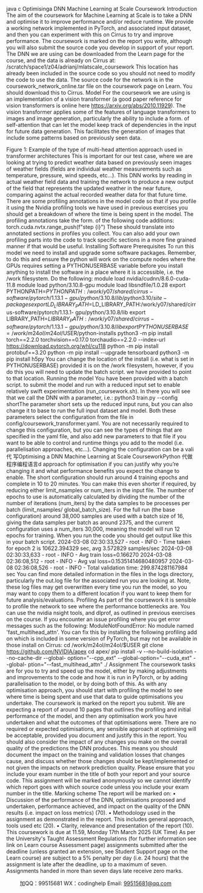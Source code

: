 java c
Optimisinga DNN 
Machine   Learning at Scale   Coursework 
Introduction 
The aim of the coursework for Machine   Learning at   Scale   is to   take   a   DNN   and optimise   it to   improve performance and/or reduce   runtime. We   provide   a working network   implemented in   PyTorch, and associated   input dataset, and then   you   can   experiment with this on Cirrus to try and   improve   performance. The   coursework   is   marked on the report you write, although you will also   submit   the   source   code you develop   in support of your   report.
The   DNN we are using can   be downloaded from the   Learn   page for the   course,   and the data   is already   on   Cirrus   at: 
/scratch/space1/z04/adrianj/mlatscale_coursework
This   location   has already   been   included   in the source code so you should   not need to   modify the code to   use the data. The source   code   for   the   network   is   in   the   coursework_network_online.tar file on the coursework page on Learn. You should download   this to   Cirrus. 
Model 
For the coursework we are using   is an   implementation of a   vision   transformer   (a   good   paper reference for vision transformers is online   here https://arxiv.org/abs/2010.11929). The   vision   transformer   applies   some   of   the features of language transformers to images and   image generation,   particularly   the ability to   include a form. of self-attention that can   let the   model   keep track   of   dependencies   in the   input for future data generation. This   facilitates the generation of images that   include some patterns based   on   previously   seen   data. 

Figure 1: Example of the type of multi-head attention approach used in transformer architectures
This   is   important for our test case, where we are looking at   trying   to   predict weather data   based on previously seen images   of weather fields   (fields are individual weather measurements such as temperature, pressure, wind speeds,   etc…). This   DNN   works   by   reading   in   actual   weather   field   data   and   training   the network to   produce a new output of the field that   represents the   updated weather   in the near future, comparing against the actual   recorded weather data   for   that future time.
There are some   profiling annotations   in the model code   so   that   if you   profile   it      using the   Nvidia   profiling tools we   have used   in   previous exercises you should   get a   breakdown of where the time   is   being spent   in the   model. The   profiling annotations take the form. of the following code additions:
torch.cuda.nvtx.range_push(f"step   {i}")
These should translate into annotated sections   in   profiles you collect. You   can also add your own   profiling   parts   into the code to track specific   sections   in   a   more   fine grained manner   if that would   be   useful. 
Installing Software Prerequisites 
To   run this   model we need to   install and   upgrade some software   packages. Remember, to do this and ensure the   python will work on   the   compute   nodes where the GPUs requires setting a   PYTHONUSERBASE   variable   before you   install   anything   to   install   the   software   in   a   place   where   it   is   accessible,   i.e. the   /work filesystem.   Do the following:
module load nvidia/cudnn/8.6.0-cuda-11.8
module load python/3.10.8-gpu
module load   libsndfile/1.0.28
export PYTHONPATH=$PYTHONPATH:/work/y07/shared/cirrus-software/pytorch/1.13.1-   gpu/python/3.10.8/lib/python3.10/site-packages
export LD_LIBRARY_PATH=$LD_LIBRARY_PATH:/work/y07/shared/cirrus-software/pytorch/1.13.1-   gpu/python/3.10.8/lib
export LIBRARY_PATH=$LIBRARY_PATH:/work/y07/shared/cirrus-software/pytorch/1.13.1-   gpu/python/3.10.8/lib
export PYTHONUSERBASE=/work/m24ol/m24ol/$USER/python-installs
python3 -m pip install torch==2.2.0 torchvision==0.17.0 torchaudio==2.2.0   --index-url
https://download.pytorch.org/whl/cu118 
python -m pip   install protobuf==3.20
python -m pip   install   --upgrade tensorboard
python3 -m pip   install   h5py
You   can   change   the   location   of   the   install   (i.e. what   is   set   in   PYTHONUSERBASE)   provided   it   is   on   the   /work   filesystem,   however,   if   you   do   this   you   will   need   to update the   batch script. we   have   provided to   point to that   location.
Running the model 
You   have   been   provided with a   batch script. to submit the   model and   run with a reduced input set to enable relatively swift   experimentation   (run_coursework.sh).   In   there   you   will   see   that   we   call   the   DNN   with   a   parameter,   i.e.:
python3 train.py   --config   shortThe   parameter short sets   up the   reduced   input   runs,   but you can also change   it to base   to   run the full   input dataset and   model.   Both these   parameters select the configuration from the file in   config/coursework_transformer.yaml.   You   are   not   necessarily   required to change this configuration,   but you can see   the types of things that are specified   in the yaml file, and also   add   new   parameters   to   that file   if you want to   be able to control and runtime things   you   add   to   the   model      (i.e.   parallelisation   approaches, etc…).   Changing   the   configuration   can   be   a   vali代 写Optimising a DNN Machine Learning at Scale CourseworkPython
代做程序编程语言d approach for optimisation   if you can justify why you’re changing it and what performance benefits you expect the change   to   enable.
The   short   configuration   should   run   around   4 training   epochs   and   complete   in   10   to   20   minutes. You   can   make   this   even   shorter   if   required,   by   reducing   either limit_nsamples   or   num_iters   in   the   input   file. The   number   of   epochs   to   use is automatically calculated   by dividing the number of the   number of   iterations (num_iters)   by   the   data   samples   to   be   processes   per   batch (limit_nsamples/   global_batch_size).   For   the   full   run   (the   base configuration) around   38,000 samples   are   used   with   a   batch   size   of   16,   giving   the data   samples   per   batch   as   around   2375, and   the   current   configuration   uses   a num_iters   30,000,   meaning   the   model   will   run   12 epochs   for   training.
When you   run the code you should get output   like this   in your   batch   script.
2024-03-08 02:30:33,527 -   root   -   INFO   -   Time   taken   for   epoch   2   is
10622.394329 sec, avg   3.572829   samples/sec
2024-03-08 02:30:33,633 -   root   -   INFO   -       Avg   train   loss=0.166270
2024-03-08 02:36:08,512 - root   -   INFO   -       Avg   val   loss=0.15351414680480957
2024-03-08 02:36:08,526 -   root   -   INFO   -         Total   validation   time:
299.874281167984   sec
You can find   more detailed   information   in the files   in the   logs   directory, particularly the   out.log   file for the associated   run you are looking at.   Note,      these log files   may get overwritten every time you   run the   model,   so   you   may   want to copy them to a different location   if you want to   keep   them for future analysis/evaluations.
Profiling 
As   part of the coursework   it   is sensible to   profile the   network to see where the performance   bottlenecks are. You can   use the   nvidia   nsight tools, and dlprof, as   outlined   in   previous exercises on the course.   If you encounter an issue   profiling      where you get error messages such   as   the   following: 
ModuleNotFoundError: No module named   'fast_multihead_attn'.
You can fix this   by   installing the following   profiling add on which   is   included   in   some version of PyTorch,   but   may   not   be available   in those   install on   Cirrus:
cd /work/m24ol/m24ol/$USER
git   clone https://github.com/NVIDIA/apex 
cd   apex/
pip install -v --no-build-isolation   --no-cache-dir   --global-   option="--cpp_ext" --global-option="--cuda_ext" --global-
ption="--fast_multihead_attn"   ./
Assignment 
The coursework tasks are for you to try and speed   up the   model,   either   by making adjustments and   improvements to the code and   how   it   is   run   in   PyTorch,   or by adding   parallelisation to the   model, or by   doing   both   of this. As with   any optimisation approach, you should start with   profiling the model to   see where   time   is   being spent and use that data   to   guide   optimisations you   undertake. 
The coursework   is   marked on the report   you submit. We   are   expecting   a   report   of   around   10   pages   that   outlines   the   profiling   and   initial   performance   of   the   model, and then any optimisation work you   have undertaken and what the   outcomes   of   that optimisations were. There are no required or expected   optimisations,   any   sensible   approach   at   optimising will be acceptable,   provided you document and justify this   in the   report.
You should also consider the impact of any   changes you   make   on   the   overall quality of the   predictions the   DNN   produces. This means you should document the   impact on the training and validation losses that changes   cause,   and   discuss whether those changes should be kept/implemented or   not   given   the   impacts   on   network prediction   quality.
Please ensure that you include your exam number in the title of both your report and your source code. This assignment will be marked anonymously so we cannot identify which report goes with which source code unless you include your exam number in the title. 
Marking scheme 
The   report will   be   marked on:
•         Discussion of the   performance of the   DNN, optimisations   proposed and undertaken,   performance achieved, and   impact on the quality of the   DNN   results   (i.e.   impact   on   loss   metrics) (70).
•         Methodology used   in the assignment as demonstrated   in the   report. This   includes   general   approach, tools   used   etc (20).
•         Clarity, relevance   and   presentation   of   the   report (10).
This   coursework   is   due   at 11.59, Monday 17th March 2025 (UK Time) 
As per the   University's Taught Assessment   Regulations (for further information see   link on   Learn course Assessment page) assignments submitted after   the deadline (unless granted an extension, see Student   Support   page   on   the   Learn course) are   subject   to   a   5%   penalty   per   day   (i.e. 24   hours)   that   the   assignment   is late after the deadline, up to a   maximum of seven. Assignments   handed   in   more      than seven days late   receive   zero   marks. 





         
加QQ：99515681  WX：codinghelp  Email: 99515681@qq.com
